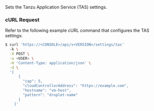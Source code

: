 Sets the Tanzu Application Service (TAS) settings.

### cURL Request

Refer to the following example cURL command that configures the TAS settings:

```bash
$ curl 'https://<CONSOLE>/api/v<VERSION>/settings/tas'
  -k \
  -X POST \
  -u <USER> \
  -H 'Content-Type: application/json' \
  -d \
  '[
      {
        "cap": 5,
        "cloudControllerAddress": "https://example.com",
        "hostname": "vm-host",
        "pattern": "droplet-name"
      }
    ]'
```